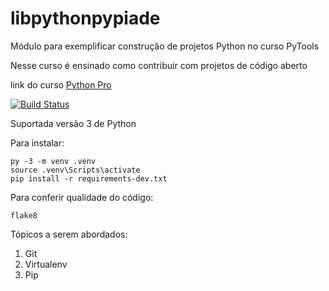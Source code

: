 # libpythonpypiade
Módulo para exemplificar construção de projetos Python no curso PyTools

Nesse curso é ensinado como contribuir com projetos de código aberto

link do curso [Python Pro](https://pythonpro.com.br/)

[![Build Status](https://app.travis-ci.com/AdemilsonMelo/libpythonpypiade.svg?branch=main)](https://app.travis-ci.com/AdemilsonMelo/libpythonpypiade)

Suportada versão 3 de Python

Para instalar:
```console
py -3 -m venv .venv
source .venv\Scripts\activate
pip install -r requirements-dev.txt
```

Para conferir qualidade do código:
```console
flake8
```

Tópicos a serem abordados:
1. Git
2. Virtualenv
3. Pip 

